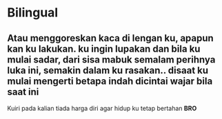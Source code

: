 # Bilingual
Atau menggoreskan kaca di lengan ku, apapun kan ku lakukan. ku ingin lupakan
dan bila ku mulai sadar, dari sisa mabuk semalam
perihnya luka ini, semakin dalam ku rasakan..
disaat ku mulai mengerti betapa indah dicintai
wajar bila saat ini
----
Kuiri pada kalian
tiada harga diri agar hidup ku tetap bertahan
**BRO**
